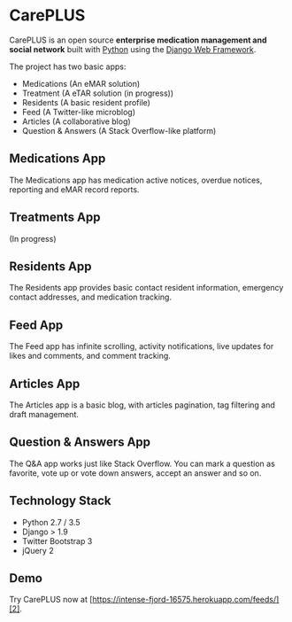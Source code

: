 
# CarePLUS

CarePLUS is an open source **enterprise medication management and social network** built with [Python][0] using the [Django Web Framework][1].

The project has two basic apps:

* Medications (An eMAR solution)
* Treatment (A eTAR solution (in progress))
* Residents (A basic resident profile)
* Feed (A Twitter-like microblog)
* Articles (A collaborative blog)
* Question & Answers (A Stack Overflow-like platform)

## Medications App

The Medications app has medication active notices, overdue notices, reporting and eMAR record reports.

## Treatments App

(In progress)

## Residents App

The Residents app provides basic contact resident information, emergency contact addresses, and medication tracking.

## Feed App

The Feed app has infinite scrolling, activity notifications, live updates for likes and comments, and comment tracking.


## Articles App

The Articles app is a basic blog, with articles pagination, tag filtering and draft management.


## Question & Answers App

The Q&A app works just like Stack Overflow. You can mark a question as favorite, vote up or vote down answers, accept an answer and so on.


## Technology Stack

- Python 2.7 / 3.5
- Django > 1.9
- Twitter Bootstrap 3
- jQuery 2


## Demo

Try CarePLUS now at [https://intense-fjord-16575.herokuapp.com/feeds/][2].

[0]: https://www.python.org/
[1]: https://www.djangoproject.com/
[2]: https://intense-fjord-16575.herokuapp.com/feeds/
